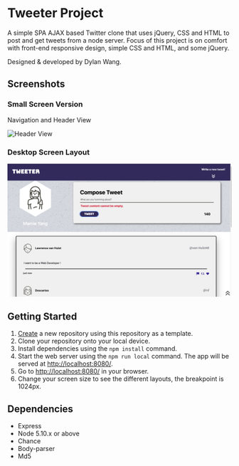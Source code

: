 # Tweeter Project

A simple SPA AJAX based Twitter clone that uses jQuery, CSS and HTML to post and get tweets from a node server.
Focus of this project is on comfort with front-end responsive design, simple CSS and HTML, and some jQuery.

Designed & developed by Dylan Wang.

## Screenshots
### Small Screen Version
Navigation and Header View

![Header View](/assets/screenshots/smallScreen.gif)

### Desktop Screen Layout

![Header View](/assets/screenshots/Desktop.png)


## Getting Started

1. [Create](https://docs.github.com/en/repositories/creating-and-managing-repositories/creating-a-repository-from-a-template) a new repository using this repository as a template.
2. Clone your repository onto your local device.
3. Install dependencies using the `npm install` command.
3. Start the web server using the `npm run local` command. The app will be served at <http://localhost:8080/>.
4. Go to <http://localhost:8080/> in your browser.
5. Change your screen size to see the different layouts, the breakpoint is 1024px.

## Dependencies

- Express
- Node 5.10.x or above
- Chance
- Body-parser
- Md5
